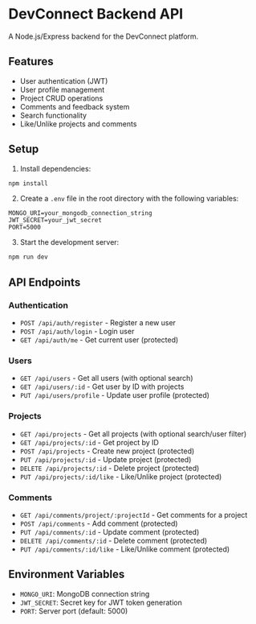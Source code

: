 # DevConnect Backend API

A Node.js/Express backend for the DevConnect platform.

## Features

- User authentication (JWT)
- User profile management
- Project CRUD operations
- Comments and feedback system
- Search functionality
- Like/Unlike projects and comments

## Setup

1. Install dependencies:
```bash
npm install
```

2. Create a `.env` file in the root directory with the following variables:
```
MONGO_URI=your_mongodb_connection_string
JWT_SECRET=your_jwt_secret
PORT=5000
```

3. Start the development server:
```bash
npm run dev
```

## API Endpoints

### Authentication
- `POST /api/auth/register` - Register a new user
- `POST /api/auth/login` - Login user
- `GET /api/auth/me` - Get current user (protected)

### Users
- `GET /api/users` - Get all users (with optional search)
- `GET /api/users/:id` - Get user by ID with projects
- `PUT /api/users/profile` - Update user profile (protected)

### Projects
- `GET /api/projects` - Get all projects (with optional search/user filter)
- `GET /api/projects/:id` - Get project by ID
- `POST /api/projects` - Create new project (protected)
- `PUT /api/projects/:id` - Update project (protected)
- `DELETE /api/projects/:id` - Delete project (protected)
- `PUT /api/projects/:id/like` - Like/Unlike project (protected)

### Comments
- `GET /api/comments/project/:projectId` - Get comments for a project
- `POST /api/comments` - Add comment (protected)
- `PUT /api/comments/:id` - Update comment (protected)
- `DELETE /api/comments/:id` - Delete comment (protected)
- `PUT /api/comments/:id/like` - Like/Unlike comment (protected)

## Environment Variables

- `MONGO_URI`: MongoDB connection string
- `JWT_SECRET`: Secret key for JWT token generation
- `PORT`: Server port (default: 5000) 